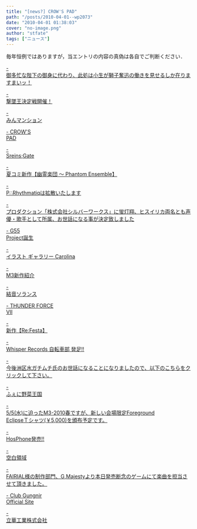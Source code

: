 ```yaml
---
title: "[news?] CROW'S PAD"
path: "/posts/2010-04-01--wp2073"
date: "2010-04-01 01:38:03"
cover: "no-image.png"
author: "stfate"
tags: ["ニュース"]
---
```


<style type="text/css">
<!--
p {white-space: pre-wrap};
-->
</style>

毎年恒例ではありますが，当エントリの内容の真偽は各自でご判断ください．

<a  href="http://sound-horizon.net/" target="_blank">- 御多忙な陛下の御身に代わり、此処は小生が獅子奮迅の働きを見せるしか在りますまいッ！</a>
<div ></div>

<a  href="http://cineraria-tfs.net/" target="_blank">- 撃墜王決定戦開催！</a>
<div ></div>

<a  href="http://www.rekka.jp/" target="_blank">- みんマンション</a>
<div ></div>

<a  href="http://www.crowsclaw.info/" target="_blank">- CROW'S PAD</a>
<div ></div>

<a  href="http://www.zephyr-cradle.info/" target="_blank">- Sreins;Gate</a>
<div ></div>

<a  href="http://ui-70.sakura.ne.jp/ui-70/" target="_blank">- 夏コミ新作【幽霊楽団 ～ Phantom Ensemble】</a>
<div ></div>

<a  href="http://prq.blog44.fc2.com/blog-entry-275.html" target="_blank">- P∴Rhythmatiqは拡散いたします</a>
<div ></div>

<a  href="http://mure.sakura.ne.jp/cn2/ohanamibanzai.htm" target="_blank">- プロダクション「株式会社シルバーワークス」に蛍灯翔、ヒスイリカ両名とも声優・歌手として所属、お世話になる事が決定致しました</a>
<div ></div>

<a  href="http://www.vivix.info/" target="_blank">- G55 Project誕生</a>
<div ></div>

<a  href="http://carolina.web.infoseek.co.jp/" target="_blank">- イラスト ギャラリー Carolina</a>
<div ></div>

<a  href="http://ameblo.jp/mint-jam/" target="_blank">- M3新作紹介</a>
<div ></div>

<a  href="http://soranetarium.com/plankton/yuine-sorance-index.htm" target="_blank">- 結音ソランス</a>
<div ></div>

<a  href="http://www.myonmyon.com/" target="_blank">- THUNDER FORCE VII</a>
<div ></div>

<a  href="http://tuutenn.s66.xrea.com/" target="_blank">- 新作【Re:Festa】</a>
<div ></div>

<a  href="http://www11.plala.or.jp/whispers/" target="_blank">- Whisper Records 自転車部 発足!!</a>
<div ></div>

<a  href="http://kurogane-u.s341.xrea.com/" target="_blank">- 今後洲区水ガチムチ氏のお世話になることになりましたので、以下のこちらをクリックして下さい。</a>
<div ></div>

<a  href="http://www.p-pr.info/" target="_blank">- ふぇに野菜王国</a>
<div ></div>

<a  href="http://www.fg-eclipse.net/" target="_blank">- 5/5(水)に迫ったM3-2010春ですが、新しい会場限定Foreground EclipseＴシャツ(￥5,000)を頒布予定です。</a>
<div ></div>

<a  href="http://www.hosplug.com/blog/" target="_blank">- HosPhone発売!!</a>
<div ></div>

<a  href="http://blankfield.but.jp/" target="_blank">- 空白領域</a>
<div ></div>

<a  href="http://www.circle-wave.net/" target="_blank">- FAIRIAL様の制作部門、G,Majestyより本日発売断念のゲームにて楽曲を担当させて頂きました。</a>
<div ></div>

<a  href="http://www.gungni.com/" target="_blank">- Club Gungnir Official Site</a>
<div ></div>

<a  href="http://www.rikka.co.jp/" target="_blank">- 立華工業株式会社</a>
<div ></div>